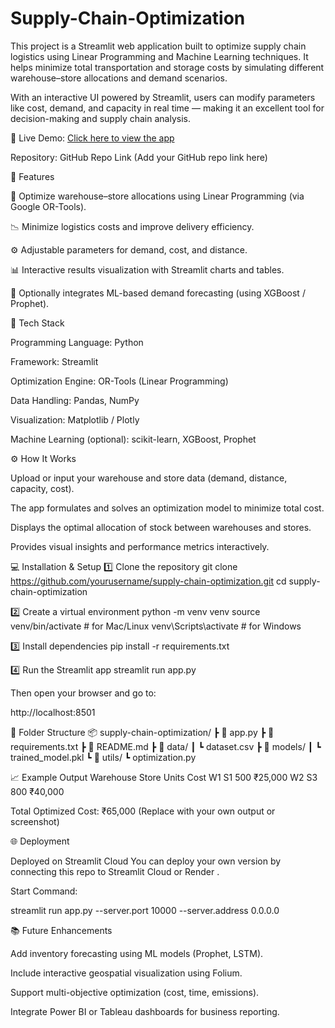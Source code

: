 # Supply-Chain-Optimization

This project is a Streamlit web application built to optimize supply chain logistics using Linear Programming and Machine Learning techniques.
It helps minimize total transportation and storage costs by simulating different warehouse–store allocations and demand scenarios.

With an interactive UI powered by Streamlit, users can modify parameters like cost, demand, and capacity in real time — making it an excellent tool for decision-making and supply chain analysis.

🔗 Live Demo: [Click here to view the app](https://wczpkmcheve2bp6n5laze3.streamlit.app/)

 Repository: GitHub Repo Link
 (Add your GitHub repo link here)

🧠 Features

🔢 Optimize warehouse–store allocations using Linear Programming (via Google OR-Tools).

📉 Minimize logistics costs and improve delivery efficiency.

⚙️ Adjustable parameters for demand, cost, and distance.

📊 Interactive results visualization with Streamlit charts and tables.

🧠 Optionally integrates ML-based demand forecasting (using XGBoost / Prophet).

🧰 Tech Stack

Programming Language: Python

Framework: Streamlit

Optimization Engine: OR-Tools (Linear Programming)

Data Handling: Pandas, NumPy

Visualization: Matplotlib / Plotly

Machine Learning (optional): scikit-learn, XGBoost, Prophet

⚙️ How It Works

Upload or input your warehouse and store data (demand, distance, capacity, cost).

The app formulates and solves an optimization model to minimize total cost.

Displays the optimal allocation of stock between warehouses and stores.

Provides visual insights and performance metrics interactively.

💻 Installation & Setup
1️⃣ Clone the repository
git clone https://github.com/yourusername/supply-chain-optimization.git
cd supply-chain-optimization

2️⃣ Create a virtual environment
python -m venv venv
source venv/bin/activate     # for Mac/Linux
venv\Scripts\activate        # for Windows

3️⃣ Install dependencies
pip install -r requirements.txt

4️⃣ Run the Streamlit app
streamlit run app.py


Then open your browser and go to:

http://localhost:8501

📁 Folder Structure
📦 supply-chain-optimization/
 ┣ 📜 app.py
 ┣ 📜 requirements.txt
 ┣ 📜 README.md
 ┣ 📂 data/
 ┃ ┗ dataset.csv
 ┣ 📂 models/
 ┃ ┗ trained_model.pkl
 ┗ 📂 utils/
   ┗ optimization.py

📈 Example Output
Warehouse	Store	Units	Cost
W1	S1	500	₹25,000
W2	S3	800	₹40,000

Total Optimized Cost: ₹65,000
(Replace with your own output or screenshot)

🌐 Deployment

Deployed on Streamlit Cloud
You can deploy your own version by connecting this repo to Streamlit Cloud
 or Render
.

Start Command:

streamlit run app.py --server.port 10000 --server.address 0.0.0.0

📚 Future Enhancements

Add inventory forecasting using ML models (Prophet, LSTM).

Include interactive geospatial visualization using Folium.

Support multi-objective optimization (cost, time, emissions).

Integrate Power BI or Tableau dashboards for business reporting.
